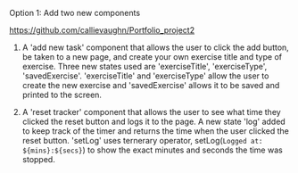 Option 1: Add two new components

https://github.com/callievaughn/Portfolio_project2

1. A 'add new task' component that allows the user to click the add button, be taken to a new page, and create your own exercise title and type of exercise. 
    Three new states used are 'exerciseTitle', 'exerciseType', 'savedExercise'. 'exerciseTitle' and 'exerciseType' allow the user to create the new exercise and 'savedExercise' allows it to be saved and printed to the screen.

2. A 'reset tracker' component that allows the user to see what time they clicked the reset button and logs it to the page.
    A new state 'log' added to keep track of the timer and returns the time when the user clicked the reset button. 
    'setLog' uses ternerary operator, setLog(`Logged at: ${mins}:${secs}`) to show the exact minutes and seconds the time was stopped. 